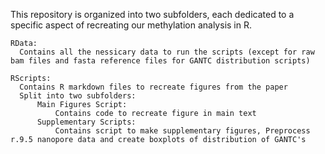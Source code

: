 This repository is organized into two subfolders, each dedicated to a specific aspect of recreating our methylation analysis in R. 
~~~~~~~~~~~~~~~~~~~~~~~~~~~~~~~~~~~~~~~~~~~~~
RData:
  Contains all the nessicary data to run the scripts (except for raw bam files and fasta reference files for GANTC distribution scripts)

RScripts:
  Contains R markdown files to recreate figures from the paper
  Split into two subfolders:
      Main Figures Script:
          Contains code to recreate figure in main text
      Supplementary Scripts:
          Contains script to make supplementary figures, Preprocess r.9.5 nanopore data and create boxplots of distribution of GANTC's 
~~~~~~~~~~~~~~~~~~~~~~~~~~~~~~~~~~~~~~~~~~~~~

